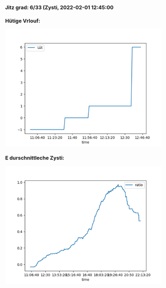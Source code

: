 ### Jitz grad: 6/33 (Zysti, 2022-02-01 12:45:00

### Hütige Vrlouf:
![Graph](Today.png)

### E durschnittleche Zysti:
![Graph](Zysti.png)